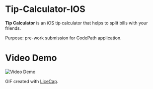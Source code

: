 # Tip-Calculator-IOS
**Tip Calculator** is an iOS tip calculator that helps to split bills with your friends.

Purpose: pre-work submission for CodePath application.


# Video Demo
<img src='https://i.imgur.com/isqXO5H.gifv' title='Video Demo' width='' alt='Video Demo' />

GIF created with [LiceCap](http://www.cockos.com/licecap/).
